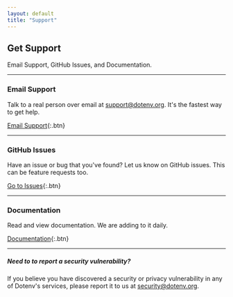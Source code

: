 ```yaml
---
layout: default
title: "Support"
---
```


<article markdown="1">

# Get Support

Email Support, GitHub Issues, and Documentation.

---

### Email Support

Talk to a real person over email at [support@dotenv.org](mailto:support@dotenv.org). It's the fastest way to get help.

[Email Support](mailto:support@dotenv.org){:.btn}

---

### GitHub Issues

Have an issue or bug that you've found? Let us know on GitHub issues. This can be feature requests too.

[Go to Issues](https://github.com/dotenv-org/dotenv-vault/issues){:.btn}

---

### Documentation

Read and view documentation. We are adding to it daily.

[Documentation](/docs){:.btn}

---

##### Need to to report a security vulnerability?

If you believe you have discovered a security or privacy vulnerability in any of Dotenv's services, please report it to us at [security@dotenv.org](mailto:security@dotenv.org).

<br/>

</article>
